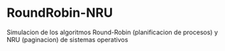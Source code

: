 # RoundRobin-NRU
Simulacion de los algoritmos Round-Robin (planificacion de procesos) y NRU (paginacion) de sistemas operativos
